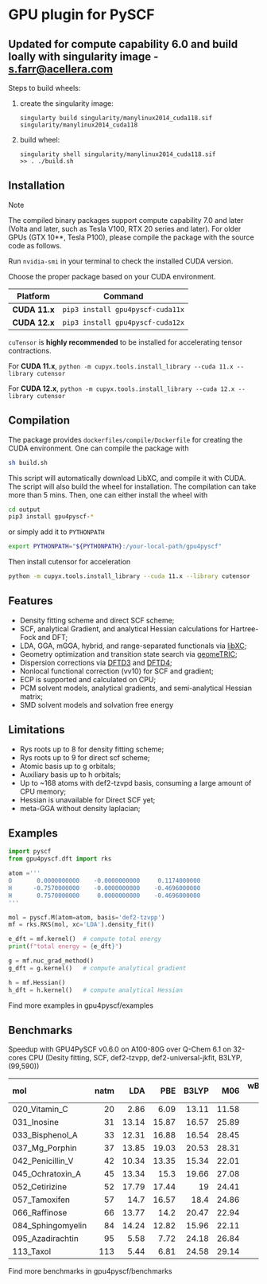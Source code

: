 GPU plugin for PySCF
====================

## Updated for compute capability 6.0 and build loally with singularity image - s.farr@acellera.com


Steps to build wheels:

1. create the singularity image:

    ```singularty build singularity/manylinux2014_cuda118.sif singularity/manylinux2014_cuda118```

2. build wheel:

    ```
    singularity shell singularity/manylinux2014_cuda118.sif
    >> . ./build.sh
    ```


Installation
--------

> [!NOTE]
> The compiled binary packages support compute capability 7.0 and later (Volta and later, such as Tesla V100, RTX 20 series and later). For older GPUs (GTX 10**, Tesla P100), please compile the package with the source code as follows.

Run ```nvidia-smi``` in your terminal to check the installed CUDA version. 

Choose the proper package based on your CUDA environment.

| Platform      | Command                               |
----------------| --------------------------------------|
| **CUDA 11.x** |  ```pip3 install gpu4pyscf-cuda11x``` |
| **CUDA 12.x** |  ```pip3 install gpu4pyscf-cuda12x``` |

```cuTensor``` is **highly recommended** to be installed for accelerating tensor contractions. 

For **CUDA 11.x**, ```python -m cupyx.tools.install_library --cuda 11.x --library cutensor```

For **CUDA 12.x**, ```python -m cupyx.tools.install_library --cuda 12.x --library cutensor```

Compilation
--------
The package provides ```dockerfiles/compile/Dockerfile``` for creating the CUDA environment. One can compile the package with
```sh
sh build.sh
```
This script will automatically download LibXC, and compile it with CUDA. The script will also build the wheel for installation. The compilation can take more than 5 mins. Then, one can either install the wheel with
```sh
cd output
pip3 install gpu4pyscf-*
```
or simply add it to ```PYTHONPATH```
```sh
export PYTHONPATH="${PYTHONPATH}:/your-local-path/gpu4pyscf"
```
Then install cutensor for acceleration
```sh
python -m cupyx.tools.install_library --cuda 11.x --library cutensor
```

Features
--------
- Density fitting scheme and direct SCF scheme;
- SCF, analytical Gradient, and analytical Hessian calculations for Hartree-Fock and DFT;
- LDA, GGA, mGGA, hybrid, and range-separated functionals via [libXC](https://gitlab.com/libxc/libxc/-/tree/master/);
- Geometry optimization and transition state search via [geomeTRIC](https://geometric.readthedocs.io/en/latest/);
- Dispersion corrections via [DFTD3](https://github.com/dftd3/simple-dftd3) and [DFTD4](https://github.com/dftd4/dftd4);
- Nonlocal functional correction (vv10) for SCF and gradient;
- ECP is supported and calculated on CPU;
- PCM solvent models, analytical gradients, and semi-analytical Hessian matrix;
- SMD solvent models and solvation free energy

Limitations
--------
- Rys roots up to 8 for density fitting scheme;
- Rys roots up to 9 for direct scf scheme;
- Atomic basis up to g orbitals;
- Auxiliary basis up to h orbitals;
- Up to ~168 atoms with def2-tzvpd basis, consuming a large amount of CPU memory;
- Hessian is unavailable for Direct SCF yet;
- meta-GGA without density laplacian;

Examples
--------
```python
import pyscf
from gpu4pyscf.dft import rks

atom ='''
O       0.0000000000    -0.0000000000     0.1174000000
H      -0.7570000000    -0.0000000000    -0.4696000000
H       0.7570000000     0.0000000000    -0.4696000000
'''

mol = pyscf.M(atom=atom, basis='def2-tzvpp')
mf = rks.RKS(mol, xc='LDA').density_fit()

e_dft = mf.kernel()  # compute total energy
print(f"total energy = {e_dft}")

g = mf.nuc_grad_method()
g_dft = g.kernel()   # compute analytical gradient

h = mf.Hessian()
h_dft = h.kernel()   # compute analytical Hessian

```
Find more examples in gpu4pyscf/examples

Benchmarks
--------
Speedup with GPU4PySCF v0.6.0 on A100-80G over Q-Chem 6.1 on 32-cores CPU (Desity fitting, SCF, def2-tzvpp, def2-universal-jkfit, B3LYP, (99,590))

| mol               |   natm |    LDA |    PBE |   B3LYP |    M06 |   wB97m-v |
|:------------------|-------:|-------:|-------:|--------:|-------:|----------:|
| 020_Vitamin_C     |     20 |   2.86 |   6.09 |   13.11 |  11.58 |     17.46 |
| 031_Inosine       |     31 |  13.14 |  15.87 |   16.57 |  25.89 |     26.14 |
| 033_Bisphenol_A   |     33 |  12.31 |  16.88 |   16.54 |  28.45 |     28.82 |
| 037_Mg_Porphin    |     37 |  13.85 |  19.03 |   20.53 |  28.31 |     30.27 |
| 042_Penicillin_V  |     42 |  10.34 |  13.35 |   15.34 |  22.01 |     24.2  |
| 045_Ochratoxin_A  |     45 |  13.34 |  15.3  |   19.66 |  27.08 |     25.41 |
| 052_Cetirizine    |     52 |  17.79 |  17.44 |   19    |  24.41 |     25.87 |
| 057_Tamoxifen     |     57 |  14.7  |  16.57 |   18.4  |  24.86 |     25.47 |
| 066_Raffinose     |     66 |  13.77 |  14.2  |   20.47 |  22.94 |     25.35 |
| 084_Sphingomyelin |     84 |  14.24 |  12.82 |   15.96 |  22.11 |     24.46 |
| 095_Azadirachtin  |     95 |   5.58 |   7.72 |   24.18 |  26.84 |     25.21 |
| 113_Taxol         |    113 |   5.44 |   6.81 |   24.58 |  29.14 |    nan    |

Find more benchmarks in gpu4pyscf/benchmarks

